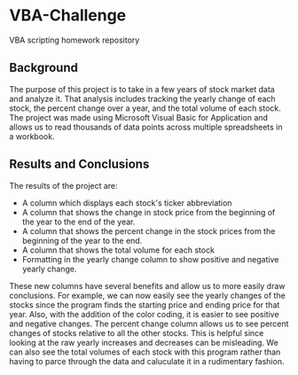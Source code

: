 # VBA-Challenge
VBA scripting homework repository


## Background

The purpose of this project is to take in a few years of stock market data and analyze it. That analysis includes tracking the yearly change of each stock, the percent change over a year, and the total volume of each stock. The project was made using Microsoft Visual Basic for Application and allows us to read thousands of data points across multiple spreadsheets in a workbook. 

## Results and Conclusions

The results of the project are:
- A column which displays each stock's ticker abbreviation
- A column that shows the change in stock price from the beginning of the year to the end of the year. 
- A column that shows the percent change in the stock prices from the beginning of the year to the end.
- A column that shows the total volume for each stock 
- Formatting in the yearly change column to show positive and negative yearly change.

These new columns have several benefits and allow us to more easily draw conclusions. For example, we can now easily see the yearly changes of the stocks since the program finds the starting price and ending price for that year. Also, with the addition of the color coding, it is easier to see positive and negative changes. The percent change column allows us to see percent changes of stocks relative to all the other stocks. This is helpful since looking at the raw yearly increases and decreases can be misleading. We can also see the total volumes of each stock with this program rather than having to parce through the data and caluculate it in a rudimentary fashion.

